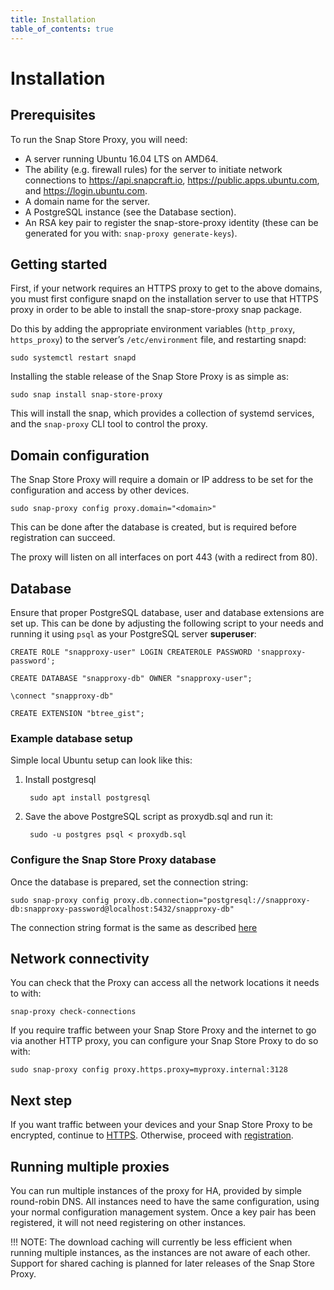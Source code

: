 ```yaml
---
title: Installation
table_of_contents: true
---
```


# Installation

## Prerequisites

To run the Snap Store Proxy, you will need:

* A server running Ubuntu 16.04 LTS on AMD64.
* The ability (e.g. firewall rules) for the server to initiate network
  connections to https://api.snapcraft.io,
  https://public.apps.ubuntu.com, and https://login.ubuntu.com.
* A domain name for the server.
* A PostgreSQL instance (see the Database section). 
* An RSA key pair to register the snap-store-proxy identity (these can be
  generated for you with: `snap-proxy generate-keys`).

## Getting started

First, if your network requires an HTTPS proxy to get to the above
domains, you must first configure snapd on the installation server to
use that HTTPS proxy in order to be able to install the snap-store-proxy snap
package.

Do this by adding the appropriate environment variables (`http_proxy`,
`https_proxy`) to the server’s `/etc/environment` file, and restarting
snapd:

    sudo systemctl restart snapd

Installing the stable release of the Snap Store Proxy is as simple as:

    sudo snap install snap-store-proxy

This will install the snap, which provides a collection of systemd
services, and the `snap-proxy` CLI tool to control the proxy.

## Domain configuration

The Snap Store Proxy will require a domain or IP address to be set
for the configuration and access by other devices.

    sudo snap-proxy config proxy.domain="<domain>"

This can be done after the database is created, but is required
before registration can succeed.

The proxy will listen on all interfaces on port 443 (with a redirect from 80).

## Database

Ensure that proper PostgreSQL database, user and database extensions are set up.
This can be done by adjusting the following script to your needs and running it
using `psql` as your PostgreSQL server **superuser**:

    CREATE ROLE "snapproxy-user" LOGIN CREATEROLE PASSWORD 'snapproxy-password';

    CREATE DATABASE "snapproxy-db" OWNER "snapproxy-user";

    \connect "snapproxy-db"

    CREATE EXTENSION "btree_gist";

### Example database setup

Simple local Ubuntu setup can look like this:

1. Install postgresql

        sudo apt install postgresql

2. Save the above PostgreSQL script as proxydb.sql and run it:

        sudo -u postgres psql < proxydb.sql

### Configure the Snap Store Proxy database

Once the database is prepared, set the connection string:

    sudo snap-proxy config proxy.db.connection="postgresql://snapproxy-db:snapproxy-password@localhost:5432/snapproxy-db"

The connection string format is the same as described
[here](https://www.postgresql.org/docs/current/static/libpq-connect.html#LIBPQ-CONNSTRING)

## Network connectivity

You can check that the Proxy can access all the network locations it
needs to with:

    snap-proxy check-connections

If you require traffic between your Snap Store Proxy and the internet to go via
another HTTP proxy, you can configure your Snap Store Proxy to do so with:

    sudo snap-proxy config proxy.https.proxy=myproxy.internal:3128

## Next step

If you want traffic between your devices and your Snap Store Proxy to be
encrypted, continue to [HTTPS](https.md). Otherwise, proceed with
[registration](register.md).

## Running multiple proxies

You can run multiple instances of the proxy for HA, provided by simple
round-robin DNS. All instances need to have the same configuration,
using your normal configuration management system. Once a key pair has
been registered, it will not need registering on other instances.

!!! NOTE:
    The download caching will currently be less efficient when
    running multiple instances, as the instances are not aware of each
    other. Support for shared caching is planned for later releases of the
    Snap Store Proxy.
